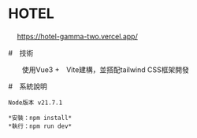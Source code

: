 # HOTEL  
　
   <https://hotel-gamma-two.vercel.app/>

#　技術  

　　使用Vue3 +　Vite建構，並搭配tailwind CSS框架開發

#　系統說明  

    Node版本 v21.7.1

    *安裝：npm install*
    *執行：npm run dev*


